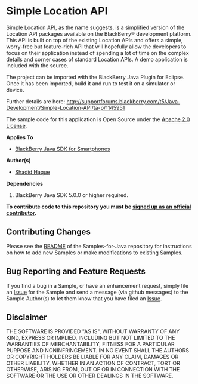 # Simple Location API

Simple Location API, as the name suggests, is a simplified version of the Location API packages available on the BlackBerry&reg; development platform. This API is built on top of the existing Location APIs and offers a simple, worry-free but feature-rich API that will hopefully allow the developers to focus on their application instead of spending a lot of time on the complex details and corner cases of standard Location APIs. A demo application is included with the source.

The project can be imported with the BlackBerry Java Plugin for Eclipse. Once it has been imported, build it and run to test it on a simulator or device.

Further details are here: http://supportforums.blackberry.com/t5/Java-Development/Simple-Location-API/ta-p/1145951

The sample code for this application is Open Source under the [Apache 2.0 License](http://www.apache.org/licenses/LICENSE-2.0.html).

**Applies To**

* [BlackBerry Java SDK for Smartphones](http://us.blackberry.com/developers/javaappdev/)


**Author(s)** 

* [Shadid Haque](https://github.com/shaque)


**Dependencies**

1. BlackBerry Java SDK 5.0.0 or higher required.



**To contribute code to this repository you must be [signed up as an official contributor](http://blackberry.github.com/howToContribute.html).**


## Contributing Changes

Please see the [README](https://github.com/blackberry/Samples-for-Java) of the Samples-for-Java repository for instructions on how to add new Samples or make modifications to existing Samples.


## Bug Reporting and Feature Requests

If you find a bug in a Sample, or have an enhancement request, simply file an [Issue](https://github.com/blackberry/Samples-for-Java/issues) for the Sample and send a message (via github messages) to the Sample Author(s) to let them know that you have filed an [Issue](https://github.com/blackberry/Samples-for-Java/issues).


## Disclaimer

THE SOFTWARE IS PROVIDED "AS IS", WITHOUT WARRANTY OF ANY KIND, EXPRESS OR IMPLIED, INCLUDING BUT NOT LIMITED TO THE WARRANTIES OF MERCHANTABILITY, FITNESS FOR A PARTICULAR PURPOSE AND NONINFRINGEMENT. IN NO EVENT SHALL THE AUTHORS OR COPYRIGHT HOLDERS BE LIABLE FOR ANY CLAIM, DAMAGES OR OTHER LIABILITY, WHETHER IN AN ACTION OF CONTRACT, TORT OR OTHERWISE, ARISING FROM, OUT OF OR IN CONNECTION WITH THE SOFTWARE OR THE USE OR OTHER DEALINGS IN THE SOFTWARE.